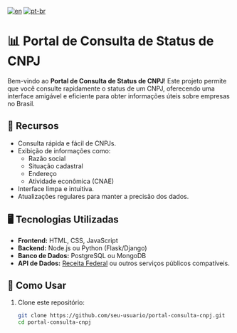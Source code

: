 [![en](https://img.shields.io/badge/lang-en-red.svg)](https://github.com/emy-devfullstack/Portal-de-consultas-CNPJ/blob/main/README.md) [![pt-br](https://img.shields.io/badge/lang-pt--br-green.svg)](https://github.com/emy-devfullstack/Portal-de-consultas-CNPJ/blob/main/README.pt-br.md)  

# 📊 Portal de Consulta de Status de CNPJ

Bem-vindo ao **Portal de Consulta de Status de CNPJ**! Este projeto permite que você consulte rapidamente o status de um CNPJ, oferecendo uma interface amigável e eficiente para obter informações úteis sobre empresas no Brasil.

## 🔧 Recursos

- Consulta rápida e fácil de CNPJs.
- Exibição de informações como:
  - Razão social
  - Situação cadastral
  - Endereço
  - Atividade econômica (CNAE)
- Interface limpa e intuitiva.
- Atualizações regulares para manter a precisão dos dados.

## 🖥️ Tecnologias Utilizadas

- **Frontend:** HTML, CSS, JavaScript
- **Backend:** Node.js ou Python (Flask/Django)
- **Banco de Dados:** PostgreSQL ou MongoDB
- **API de Dados:** [Receita Federal](https://www.gov.br/receitafederal) ou outros serviços públicos compatíveis.

## 💾 Como Usar

1. Clone este repositório:
   ```bash
   git clone https://github.com/seu-usuario/portal-consulta-cnpj.git
   cd portal-consulta-cnpj
